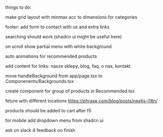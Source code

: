 things to do:

make grid layout with minmax acc to dimensions for categories

footer: add form to contact with us and extra links

searching should work (shadcn ui might be useful here)

on scroll show partial menu with white background

auto animations for recommended products

add content for links: nasze sklepy, blog, faq, o nas, kontakt

move handleBackground from app/page.tsx to Componenents/Backgrounds.tsx

create component for group of products in Recommended.tsx

feture with different locations https://phrase.com/blog/posts/nextjs-i18n/

products should be added to cart after f5

for mobile add dropdown menu from shadcn ui

ask on slack 4 feedback on finish
